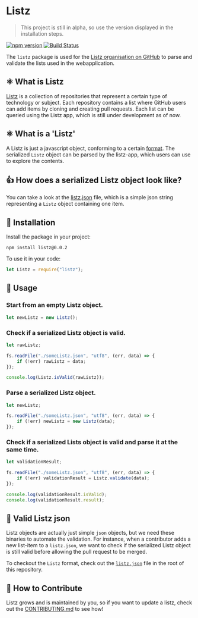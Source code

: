 # Listz

> This project is still in alpha, so use the version displayed in the installation steps.

[![npm version](https://badge.fury.io/js/listz.svg)](https://badge.fury.io/js/listz)
[![Build Status](https://travis-ci.org/listz/listz.svg?branch=master)](https://travis-ci.org/listz/listz)

The `listz` package is used for the [Listz organisation on GitHub](https://github.com/listz) to parse and validate the lists used in the webapplication.

## ⚛️ What is Listz

[Listz](https://www.github.com/listz) is a collection of repositories that represent a certain type of technology or subject. Each repository contains a list where GitHub users can add items by cloning and creating pull requests. Each list can be queried using the Listz app, which is still under development as of now.

## ⚛️ What is a 'Listz'

A Listz is just a javascript object, conforming to a certain [format](listz.json). The serialized `Listz` object can be parsed by the listz-app, which users can use to explore the contents.

## 👍 How does a serialized Listz object look like?

You can take a look at the [listz.json](listz.json) file, which is a simple json string representing a `Listz` object containing one item.

## 🚀 Installation

Install the package in your project:

```shell
npm install listz@0.0.2
```

To use it in your code:

```javascript
let Listz = require("listz");
```

## 🔧 Usage

### Start from an empty Listz object.

```javascript
let newListz = new Listz();
```

### Check if a serialized Listz object is valid.

```javascript
let rawListz;

fs.readFile("./someListz.json", "utf8", (err, data) => {
    if (!err) rawListz = data;
});

console.log(Listz.isValid(rawListz));
```

### Parse a serialized Listz object.

```javascript
let newListz;

fs.readFile("./someListz.json", "utf8", (err, data) => {
    if (!err) newListz = new Listz(data);
});
```

### Check if a serialized Lists object is valid and parse it at the same time.

```javascript
let validationResult;

fs.readFile("./someListz.json", "utf8", (err, data) => {
    if (!err) validationResult = Listz.validate(data);
});

console.log(validationResult.isValid);
console.log(validationResult.result);
```

## 📓 Valid Listz json

Listz objects are actually just simple `json` objects, but we need these binaries to automate the validation. For instance, when a contributor adds a new list-item to a `listz.json`, we want to check if the serialized Listz object is still valid before allowing the pull request to be merged. 

To checkout the `Listz` format, check out the [`listz.json`](listz.json) file in the root of this repository.

## 🤝 How to Contribute

Listz grows and is maintained by you, so if you want to update a listz, check out the [CONTRIBUTING.md](https://github.com/listz/listz/blob/master/CONTRIBUTING.md) to see how!

